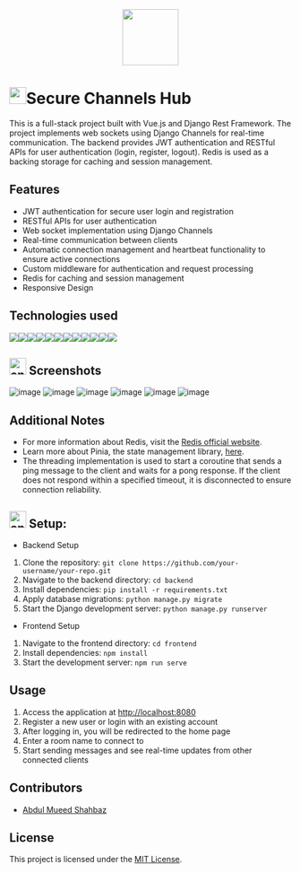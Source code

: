 <div align="center">
  <img src="https://media.giphy.com/media/MfnJATkfrAIBG/giphy.gif" width="100"/>
  
</div>

<h1><img src="https://media.giphy.com/media/hvRJCLFzcasrR4ia7z/giphy.gif" width="30px"/>Secure Channels Hub</h1>

This is a full-stack project built with Vue.js and Django Rest Framework. The project implements web sockets using Django Channels for real-time communication. The backend provides JWT authentication and RESTful APIs for user authentication (login, register, logout). Redis is used as a backing storage for caching and session management.

## Features

- JWT authentication for secure user login and registration
- RESTful APIs for user authentication
- Web socket implementation using Django Channels
- Real-time communication between clients
- Automatic connection management and heartbeat functionality to ensure active connections
- Custom middleware for authentication and request processing
- Redis for caching and session management
- Responsive Design


## Technologies used

<div style="display:flex">
  <img src="https://img.shields.io/badge/CSS3-1572B6?style=for-the-badge&logo=css3&logoColor=white" />
  <img src="https://img.shields.io/badge/JavaScript-323330?style=for-the-badge&logo=javascript&logoColor=F7DF1E" />
  <img src="https://img.shields.io/badge/Python-1572B6?style=for-the-badge&logo=python&logoColor=F7DF1E" />
  <img src="https://img.shields.io/badge/Django-323330?style=for-the-badge&logo=django&logoColor=F7DF1E" />
  <img src="https://img.shields.io/badge/Redis-white?style=for-the-badge&logo=redis&logoColor=red" />
  <img src="https://img.shields.io/badge/Pinia-orange?style=for-the-badge&logo=pinia&logoColor=red" />
  <img src="https://img.shields.io/badge/Pinia_Persistent-yellow?style=for-the-badge&logo=pinia&logoColor=red&color=orange" />
  <img src="https://img.shields.io/badge/json-5E5C5C?style=for-the-badge&logo=json&logoColor=white" />
  <img src="https://img.shields.io/badge/Vue.js-35495E?style=for-the-badge&logo=vuedotjs&logoColor=4FC08D" />  
  <img src="https://img.shields.io/badge/Django_Channels-blue?style=for-the-badge&logo=django&logoColor=yellow&color=blue" />
  <img src="https://img.shields.io/badge/Bootstrap-blue?style=for-the-badge&logo=bootstrap&logoColor=white&color=purple" />
   <img src="https://img.shields.io/badge/Font_Awesome-purple?style=for-the-badge&logo=fontawesome&logoColor=white&color=2321b0" />
  
</div>

<h2><img  width="30px" src="https://www.animatedimages.org/data/media/491/animated-television-image-0115.gif" border="0" alt="animated-television-image-0115" />
  Screenshots</h2>

![image](https://github.com/Abdul-Mueed-Shahbaz/Secure_Channels-Hub/assets/52679916/3a889a29-4a23-4304-89a9-01388d739472)
![image](https://github.com/Abdul-Mueed-Shahbaz/Secure_Channels-Hub/assets/52679916/da1ff96b-4fe9-45e1-b724-82650213a0a3)
![image](https://github.com/Abdul-Mueed-Shahbaz/Secure_Channels-Hub/assets/52679916/274d839b-2526-42f2-af70-f6ed0d5a5a9a)
![image](https://github.com/Abdul-Mueed-Shahbaz/Secure_Channels-Hub/assets/52679916/ef942bc8-24db-4784-9412-616f03cd37f1)
![image](https://github.com/Abdul-Mueed-Shahbaz/Secure_Channels-Hub/assets/52679916/6a2ca107-3d77-4c04-b07e-4a4501731ccc)
![image](https://github.com/Abdul-Mueed-Shahbaz/Secure_Channels-Hub/assets/52679916/3a2f8cb9-6d77-468e-8637-3852982165b3)


## Additional Notes

- For more information about Redis, visit the [Redis official website](https://redis.io/).
- Learn more about Pinia, the state management library, [here](https://pinia.esm.dev/).
- The threading implementation is used to start a coroutine that sends a ping message to the client and waits for a pong response. If the client does not respond within a specified timeout, it is disconnected to ensure connection reliability.

<h2><img width="30px" src="https://www.animatedimages.org/data/media/318/animated-computer-smiley-image-0080.gif" border="0" alt="animated-computer-smiley-image-0080" />  Setup:</h2>

- Backend Setup

1. Clone the repository: `git clone https://github.com/your-username/your-repo.git`
2. Navigate to the backend directory: `cd backend`
3. Install dependencies: `pip install -r requirements.txt`
4. Apply database migrations: `python manage.py migrate`
5. Start the Django development server: `python manage.py runserver`

- Frontend Setup

1. Navigate to the frontend directory: `cd frontend`
2. Install dependencies: `npm install`
3. Start the development server: `npm run serve`

## Usage

1. Access the application at [http://localhost:8080](http://localhost:8080)
2. Register a new user or login with an existing account
3. After logging in, you will be redirected to the home page
4. Enter a room name to connect to
5. Start sending messages and see real-time updates from other connected clients


## Contributors

- [Abdul Mueed Shahbaz]([https://github.com/your-username](https://github.com/Abdul-Mueed-Shahbaz))

## License

This project is licensed under the [MIT License](LICENSE).


